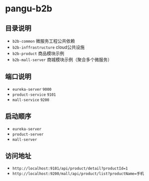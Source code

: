 # pangu-b2b

## 目录说明

- `b2b-common` 微服务工程公共依赖
- `b2b-inffrastructure` cloud公共设施
- `b2b-product` 商品模块示例
- `b2b-mall-server` 商城模块示例（聚合多个微服务）

## 端口说明

- `eureka-server` `9000`
- `product-service` `9101`
- `mall-service` `9200`

## 启动顺序

- `eureka-server`
- `product-server`
- `mall-server`

## 访问地址
- `http://localhost:9101/api/product/detail?productId=1`
- `http://localhost:9200/mall/api/product/list?productName=手机`